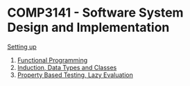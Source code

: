# COMP3141 - Software System Design and Implementation

[Setting up](https://github.com/hillaryychan/COMP3141/blob/master/setup.md)

1. [Functional Programming](notes/01_Functional-Programming.md)
2. [Induction, Data Types and Classes](notes/02_Induction-Data-Types-and-Classes.md)
3. [Property Based Testing, Lazy Evaluation](notes/03_PBT-Lazy-Eval.md)

